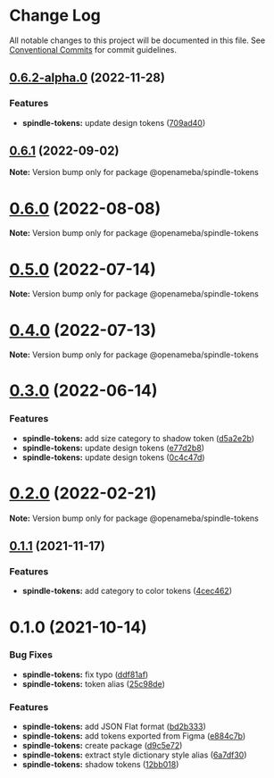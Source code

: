 # Change Log

All notable changes to this project will be documented in this file.
See [Conventional Commits](https://conventionalcommits.org) for commit guidelines.

## [0.6.2-alpha.0](https://github.com/openameba/spindle/compare/@openameba/spindle-tokens@0.6.1...@openameba/spindle-tokens@0.6.2-alpha.0) (2022-11-28)


### Features

* **spindle-tokens:** update design tokens ([709ad40](https://github.com/openameba/spindle/commit/709ad409732ab493f1b737398444d2cb8c3dac1f))





## [0.6.1](https://github.com/openameba/spindle/compare/@openameba/spindle-tokens@0.6.0...@openameba/spindle-tokens@0.6.1) (2022-09-02)

**Note:** Version bump only for package @openameba/spindle-tokens





# [0.6.0](https://github.com/openameba/spindle/compare/@openameba/spindle-tokens@0.5.0...@openameba/spindle-tokens@0.6.0) (2022-08-08)

**Note:** Version bump only for package @openameba/spindle-tokens





# [0.5.0](https://github.com/openameba/spindle/compare/@openameba/spindle-tokens@0.4.0...@openameba/spindle-tokens@0.5.0) (2022-07-14)

**Note:** Version bump only for package @openameba/spindle-tokens





# [0.4.0](https://github.com/openameba/spindle/compare/@openameba/spindle-tokens@0.3.0...@openameba/spindle-tokens@0.4.0) (2022-07-13)

**Note:** Version bump only for package @openameba/spindle-tokens





# [0.3.0](https://github.com/openameba/spindle/compare/@openameba/spindle-tokens@0.2.0...@openameba/spindle-tokens@0.3.0) (2022-06-14)


### Features

* **spindle-tokens:** add size category to shadow token ([d5a2e2b](https://github.com/openameba/spindle/commit/d5a2e2b9e87f9da350b67e9d6d521720724a4065))
* **spindle-tokens:** update design tokens ([e77d2b8](https://github.com/openameba/spindle/commit/e77d2b897c6d07cecc6cdf926dfb0c2c4d3729ad))
* **spindle-tokens:** update design tokens ([0c4c47d](https://github.com/openameba/spindle/commit/0c4c47de7c5f6650829e20d688a8845fe1aa0cf6))





# [0.2.0](https://github.com/openameba/spindle/compare/@openameba/spindle-tokens@0.1.1...@openameba/spindle-tokens@0.2.0) (2022-02-21)

**Note:** Version bump only for package @openameba/spindle-tokens





## [0.1.1](https://github.com/openameba/spindle/compare/@openameba/spindle-tokens@0.1.0...@openameba/spindle-tokens@0.1.1) (2021-11-17)


### Features

* **spindle-tokens:** add category to color tokens ([4cec462](https://github.com/openameba/spindle/commit/4cec462ccab82cf7c34f7e0f27cabd0bd4f9796c))





# 0.1.0 (2021-10-14)


### Bug Fixes

* **spindle-tokens:** fix typo ([ddf81af](https://github.com/openameba/spindle/commit/ddf81af2a841039ae2cf80ab863f6dbeee27dbe8))
* **spindle-tokens:** token alias ([25c98de](https://github.com/openameba/spindle/commit/25c98de1a548015ddad0ed3f9fac585e66e82cb6))


### Features

* **spindle-tokens:** add JSON Flat format ([bd2b333](https://github.com/openameba/spindle/commit/bd2b3332c710cc121c9725d03039c2d6f71b9a8d))
* **spindle-tokens:** add tokens exported from Figma ([e884c7b](https://github.com/openameba/spindle/commit/e884c7b2d10aab74f1ad87b591ced78b2dcf3681))
* **spindle-tokens:** create package ([d9c5e72](https://github.com/openameba/spindle/commit/d9c5e72120d049bb5306c54120c043422b76ecac))
* **spindle-tokens:** extract style dictionary style alias ([6a7df30](https://github.com/openameba/spindle/commit/6a7df3075856c4c44664880867b1ad17a6dc7708))
* **spindle-tokens:** shadow tokens ([12bb018](https://github.com/openameba/spindle/commit/12bb0181ee6fe6bc8de7d169bcb45153868c4f2b))

